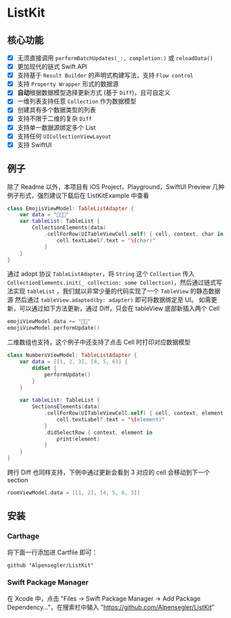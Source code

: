 # ListKit

## 核心功能

- [x] 无须直接调用 `performBatchUpdates(_:, completion:)` 或 `reloadData()`
- [x] 更加现代的链式 Swift API
- [x] 支持基于 `Result Builder` 的声明式构建写法，支持 `Flow control`
- [x] 支持 `Property Wrapper` 形式的数据源
- [x] **自动**根据数据模型选择更新方式 (基于 `Diff`)，且可自定义
- [x] 一维列表支持任意 `Collection` 作为数据模型
- [x] 创建具有多个数据类型的列表
- [x] 支持不限于二维的复杂 `Diff`
- [x] 支持单一数据源绑定多个 List
- [x] 支持任何 `UICollectionViewLayout`
- [x] 支持 SwiftUI

## 例子

除了 Readme 以外，本项目有 iOS Project，Playground，SwiftUI Preview 几种例子形式，强烈建议下载后在 ListKitExample 中查看

``` swift
class EmojisViewModel: TableListAdapter {
    var data = "🥳🤭😇"
    var tableList: TableList {
        CollectionElements(data)
            .cellForRow(UITableViewCell.self) { cell, context, char in
                cell.textLabel?.text = "\(char)"
            }
    }
}
```

通过 adopt 协议 `TableListAdapter`，将 `String` 这个 `Collection` 传入 `CollectionElements.init(_ collection: some Collection)`，然后通过链式写法实现 `tableList` ，我们就以非常少量的代码实现了一个 `TableView` 的静态数据源
然后通过 `tableView.adapted(by: adapter)` 即可将数据绑定至 UI。
如需更新，可以通过如下方法更新，通过 Diff，只会在 tableView 底部新插入两个 Cell

``` swift
emojiViewModel.data += "🧐😚"
emojiViewModel.performUpdate()
```

二维数组也支持，这个例子中还支持了点击 Cell 时打印对应数据模型

``` swift
class NumbersViewModel: TableListAdapter {
    var data = [[1, 2, 3], [4, 5, 6]] {
        didSet {
            performUpdate()
        }
    }
    
    var tableList: TableList {
        SectionsElements(data)
            .cellForRow(UITableViewCell.self) { cell, context, element in
                cell.textLabel?.text = "\(element)"
            }
            .didSelectRow { context, element in
                print(element)
            }
    }
}
```

跨行 Diff 也同样支持，下例中通过更新会看到 3 对应的 cell 会移动到下一个 section

``` swift
roomViewModel.data = [[1, 2], [4, 5, 6, 3]]
```

## 安装

### Carthage

将下面一行添加进 Cartfile 即可：

```text
github "Alpensegler/ListKit"
```

### Swift Package Manager

在 Xcode 中，点击 "Files -> Swift Package Manager -> Add Package Dependency..."，在搜索栏中输入 "https://github.com/Alpensegler/ListKit"
